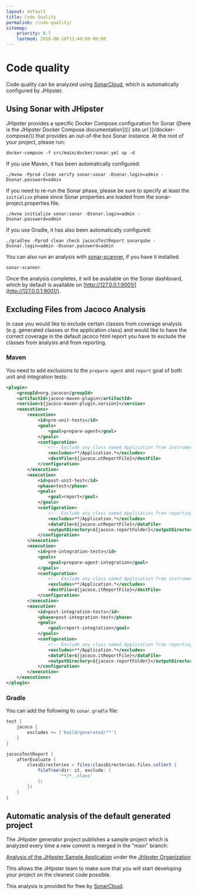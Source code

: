 ```yaml
---
layout: default
title: Code Quality
permalink: /code-quality/
sitemap:
    priority: 0.7
    lastmod: 2018-08-18T12:40:00-00:00
---
```


# <i class="fa fa-diamond"></i> Code quality

Code quality can be analyzed using [SonarCloud](https://sonarcloud.io), which is automatically configured by JHipster.

## Using Sonar with JHipster

JHipster provides a specific Docker Compose configuration for Sonar ([here is the JHipster Docker Compose documentation]({{ site.url }}/docker-compose/)) that provides an out-of-the box Sonar instance. At the root of your project, please run:

    docker-compose -f src/main/docker/sonar.yml up -d

If you use Maven, it has been automatically configured:

    ./mvnw -Pprod clean verify sonar:sonar -Dsonar.login=admin -Dsonar.password=admin

If you need to re-run the Sonar phase, please be sure to specify at least the `initialize` phase since Sonar properties are loaded from the sonar-project.properties file.

    ./mvnw initialize sonar:sonar -Dsonar.login=admin -Dsonar.password=admin

If you use Gradle, it has also been automatically configured:

    ./gradlew -Pprod clean check jacocoTestReport sonarqube -Dsonar.login=admin -Dsonar.password=admin

You can also run an analysis with [sonar-scanner](https://docs.sonarqube.org/display/SCAN/Analyzing+with+SonarQube+Scanner), if you have it installed.

    sonar-scanner

Once the analysis completes, it will be available on the Sonar dashboard, which by default is available on [http://127.0.0.1:9001/](http://127.0.0.1:9001/).

## Excluding Files from Jacoco Analysis

In case you would like to exclude certain classes from coverage analysis (e.g. generated classes or the application class) and would like to have the correct
coverage in the default jacoco html report you have to exclude the classes from analysis and from reporting.

### Maven

You need to add exclusions to the `prepare-agent` and `report` goal of both unit and integration tests:

```xml
<plugin>
    <groupId>org.jacoco</groupId>
    <artifactId>jacoco-maven-plugin</artifactId>
    <version>${jacoco-maven-plugin.version}</version>
    <executions>
        <execution>
            <id>pre-unit-tests</id>
            <goals>
                <goal>prepare-agent</goal>
            </goals>
            <configuration>
                <!-- Exclude any class named Application from instrumentation -->
                <excludes>**/Application.*</excludes>
                <destFile>${jacoco.utReportFile}</destFile>
            </configuration>
        </execution>
        <execution>
            <id>post-unit-test</id>
            <phase>test</phase>
            <goals>
                <goal>report</goal>
            </goals>
            <configuration>
                <!-- Exclude any class named Application from reporting-->
                <excludes>**/Application.*</excludes>
                <dataFile>${jacoco.utReportFile}</dataFile>
                <outputDirectory>${jacoco.reportFolder}</outputDirectory>
            </configuration>
        </execution>
        <execution>
            <id>pre-integration-tests</id>
            <goals>
                <goal>prepare-agent-integration</goal>
            </goals>
            <configuration>
                <!-- Exclude any class named Application from instrumentation -->
                <excludes>**/Application.*</excludes>
                <destFile>${jacoco.itReportFile}</destFile>
            </configuration>
        </execution>
        <execution>
            <id>post-integration-tests</id>
            <phase>post-integration-test</phase>
            <goals>
                <goal>report-integration</goal>
            </goals>
            <configuration>
                <!-- Exclude any class named Application from reporting-->
                <excludes>**/Application.*</excludes>
                <dataFile>${jacoco.itReportFile}</dataFile>
                <outputDirectory>${jacoco.reportFolder}</outputDirectory>
            </configuration>
        </execution>
    </executions>
</plugin>
```

### Gradle

You can add the following to `sonar.gradle` file:

```gradle
test {
    jacoco {
        excludes += ['build/generated/**']
    }
}

jacocoTestReport {
    afterEvaluate {
        classDirectories = files(classDirectories.files.collect {
            fileTree(dir: it, exclude: [
                    '**/*_.class'
            ])
        })
    }
}
```

## Automatic analysis of the default generated project

The JHipster generator project publishes a sample project which is analyzed every time a new commit is merged in the "main" branch:

[Analysis of the JHipster Sample Application](https://sonarcloud.io/dashboard?id=jhipster-sample-application) under the [JHipster Organization](https://sonarcloud.io/organizations/jhipster)

This allows the JHipster team to make sure that you will start developing your project on the cleanest code possible.

This analysis is provided for free by [SonarCloud](https://sonarcloud.io).
